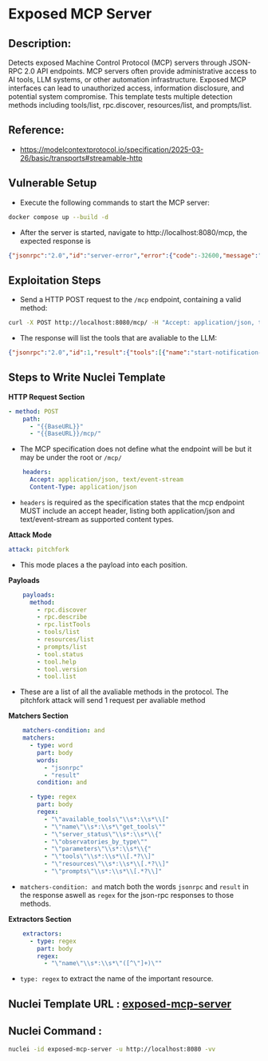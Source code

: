 # Exposed MCP Server

## Description:
Detects exposed Machine Control Protocol (MCP) servers through JSON-RPC 2.0 API endpoints.
MCP servers often provide administrative access to AI tools, LLM systems, or other automation infrastructure.
Exposed MCP interfaces can lead to unauthorized access, information disclosure, and potential system compromise.
This template tests multiple detection methods including tools/list, rpc.discover, resources/list, and prompts/list.

## Reference:
- https://modelcontextprotocol.io/specification/2025-03-26/basic/transports#streamable-http

## Vulnerable Setup

- Execute the following commands to start the MCP server:

```bash
docker compose up --build -d
```

- After the server is started, navigate to http://localhost:8080/mcp, the expected response is

```json
{"jsonrpc":"2.0","id":"server-error","error":{"code":-32600,"message":"Not Acceptable: Client must accept text/event-stream"}}
```

## Exploitation Steps

- Send a HTTP POST request to the `/mcp` endpoint, containing a valid method:

```bash
curl -X POST http://localhost:8080/mcp/ -H "Accept: application/json, text/event-stream" -H "Content-Type: application/json" --data '{"jsonrpc": "2.0","method": "tools/list","params": {},"id": 1}'
```

- The response will list the tools that are avaliable to the LLM:

```json
{"jsonrpc":"2.0","id":1,"result":{"tools":[{"name":"start-notification-stream","description":"Sends a stream of notifications with configurable count and interval","inputSchema":{"type":"object","required":["interval","count","caller"],"properties":{"interval":{"type":"number","description":"Interval between notifications in seconds"},"count":{"type":"number","description":"Number of notifications to send"},"caller":{"type":"string","description":"Identifier of the caller to include in notifications"}}}}]}}
```

## Steps to Write Nuclei Template

**HTTP Request Section**

```yaml
- method: POST
    path:
      - "{{BaseURL}}"
      - "{{BaseURL}}/mcp/"
```

- The MCP specification does not define what the endpoint will be but it may be under the root or `/mcp/`

```yaml
    headers:
      Accept: application/json, text/event-stream
      Content-Type: application/json
```

- `headers` is required as the specification states that the mcp endpoint MUST include an accept header, listing both application/json and text/event-stream as supported content types.

**Attack Mode**
```yml
attack: pitchfork
```
- This mode places a the payload into each position.  

**Payloads**

```yaml
    payloads:
      method:
        - rpc.discover
        - rpc.describe
        - rpc.listTools
        - tools/list
        - resources/list
        - prompts/list
        - tool.status
        - tool.help
        - tool.version
        - tool.list
```

- These are a list of all the avaliable methods in the protocol. The pitchfork attack will send 1 request per avaliable method

**Matchers Section**

```yaml
    matchers-condition: and
    matchers:
      - type: word
        part: body
        words:
          - "jsonrpc"
          - "result"
        condition: and

      - type: regex
        part: body
        regex:
          - "\"available_tools\"\\s*:\\s*\\["
          - "\"name\"\\s*:\\s*\"get_tools\""
          - "\"server_status\"\\s*:\\s*\\{"
          - "\"observatories_by_type\""
          - "\"parameters\"\\s*:\\s*\\{"
          - "\"tools\"\\s*:\\s*\\[.*?\\]"
          - "\"resources\"\\s*:\\s*\\[.*?\\]"
          - "\"prompts\"\\s*:\\s*\\[.*?\\]"
```

- `matchers-condition: and` match both the words `jsonrpc` and `result` in the response aswell as `regex` for the json-rpc responses to those methods.

**Extractors Section**

```yaml
    extractors:
      - type: regex
        part: body
        regex:
          - "\"name\"\\s*:\\s*\"([^\"]+)\""
```

- `type: regex` to extract the name of the important resource.

## Nuclei Template URL : [exposed-mcp-server](https://github.com/projectdiscovery/nuclei-templates/blob/main/http/exposures/apis/exposed-mcp-server.yaml)

## Nuclei Command :

```bash
nuclei -id exposed-mcp-server -u http://localhost:8080 -vv
```
